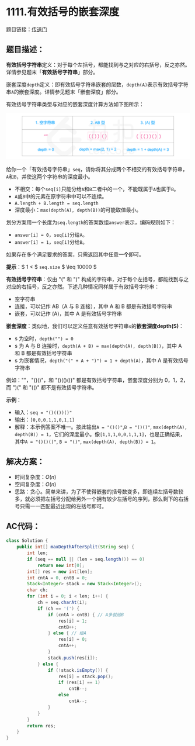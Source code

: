 # 1111.有效括号的嵌套深度
题目链接：[传送门](https://leetcode-cn.com/problems/maximum-nesting-depth-of-two-valid-parentheses-strings/)

## 题目描述：
**有效括号字符串**定义：对于每个左括号，都能找到与之对应的右括号，反之亦然。详情参见题末「**有效括号字符串**」部分。

嵌套深度`depth`定义：即有效括号字符串嵌套的层数，`depth(A)`表示有效括号字符串`A`的嵌套深度。详情参见题末「嵌套深度」部分。

有效括号字符串类型与对应的嵌套深度计算方法如下图所示：

![](../_media/1111.png)

给你一个「有效括号字符串」`seq`，请你将其分成两个不相交的有效括号字符串，`A`和`B`，并使这两个字符串的深度最小。

- 不相交：每个`seq[i]`只能分给`A`和`B`二者中的一个，不能既属于`A`也属于`B`。
- `A`或`B`中的元素在原字符串中可以不连续。
- `A.length + B.length = seq.length`
- 深度最小：`max(depth(A), depth(B))`的可能取值最小。 

划分方案用一个长度为`seq.length`的答案数组`answer`表示，编码规则如下：

- `answer[i] = 0`，`seq[i]`分给`A`。
- `answer[i] = 1`，`seq[i]`分给`B`。

如果存在多个满足要求的答案，只需返回其中任意**一个**即可。

**提示**：$ 1 < $ `seq.size` $ \leq 10000 $

**有效括号字符串**：仅由 "(" 和 ")" 构成的字符串，对于每个左括号，都能找到与之对应的右括号，反之亦然。下述几种情况同样属于有效括号字符串：

- 空字符串
- 连接，可以记作 AB（A 与 B 连接），其中 A 和 B 都是有效括号字符串
- 嵌套，可以记作 (A)，其中 A 是有效括号字符串

**嵌套深度**：类似地，我们可以定义任意有效括号字符串`s`的**嵌套深度depth(S)**：

- s 为空时，`depth("") = 0`
- s 为 A 与 B 连接时，`depth(A + B) = max(depth(A), depth(B))`，其中 A 和 B 都是有效括号字符串
- s 为嵌套情况，`depth("(" + A + ")") = 1 + depth(A)`，其中 A 是有效括号字符串

例如：""，"()()"，和 "()(()())" 都是有效括号字符串，嵌套深度分别为 0，1，2，而 ")(" 和 "(()" 都不是有效括号字符串。

**示例**：

- 输入：`seq = "()(())()"`
- 输出：`[0,0,0,1,1,0,1,1]`
- 解释：本示例答案不唯一。按此输出`A = "()()"`,`B = "()()"`, `max(depth(A), depth(B)) = 1`，它们的深度最小。像`[1,1,1,0,0,1,1,1]`，也是正确结果，其中`A = "()()()"`, `B = "()"`, `max(depth(A), depth(B)) = 1`。 

## 解决方案：
- 时间复杂度：$O(n)$
- 空间复杂度：$O(n)$
- 思路：贪心。简单来讲，为了不使得嵌套的括号数变多，即连续左括号数较多，就必须把左括号分配给另外一个拥有较少左括号的序列，那么剩下的右括号只需一一匹配最近出现的左括号即可。

## AC代码：
```java
class Solution {
	public int[] maxDepthAfterSplit(String seq) {
		int len;
		if (seq == null || (len = seq.length()) == 0)
			return new int[0];
		int[] res = new int[len];
		int cntA = 0, cntB = 0;
		Stack<Integer> stack = new Stack<Integer>();
		char ch;
		for (int i = 0; i < len; i++) {
			ch = seq.charAt(i);
			if (ch == '(') {
				if (cntA > cntB) { // A多就给B
					res[i] = 1;
					cntB++;
				} else { // 给A
					res[i] = 0;
					cntA++;
				}
				stack.push(res[i]);
			} else {
				if (!stack.isEmpty()) {
					res[i] = stack.pop();
					if (res[i] == 1)
						cntB--;
					else
						cntA--;
				}
			}
		}
		return res;
	}
}
```